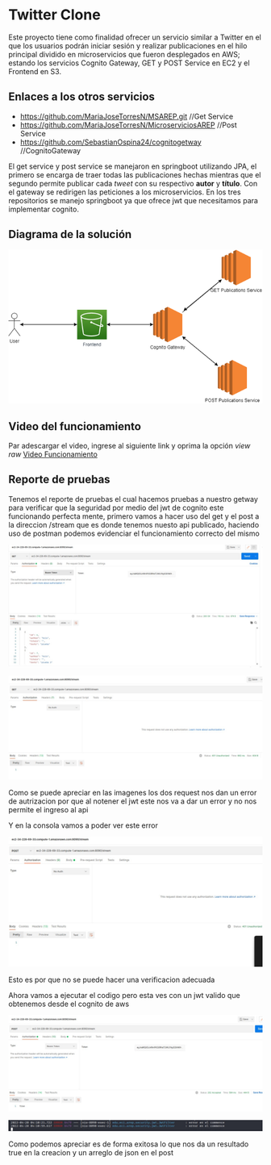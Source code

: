 # Twitter Clone 

Este proyecto tiene como finalidad ofrecer un servicio similar a Twitter en el que los usuarios podrán iniciar sesión y realizar publicaciones en el hilo principal dividido en microservicios que fueron desplegados en AWS; estando los servicios Cognito Gateway, GET y POST Service en EC2 y el Frontend en S3.

## Enlaces a los otros servicios

* https://github.com/MariaJoseTorresN/MSAREP.git //Get Service
* https://github.com/MariaJoseTorresN/MicroserviciosAREP //Post Service
* https://github.com/SebastianOspina24/cognitogetway //CognitoGateway

El get service y post service se manejaron en springboot utilizando JPA, el primero se encarga de traer todas las publicaciones hechas mientras que el segundo permite publicar cada *tweet* con su respectivo **autor** y **título**. Con el gateway se redirigen las peticiones a los microservicios. En los tres repositorios se manejo springboot ya que ofrece jwt que necesitamos para implementar cognito.

## Diagrama de la solución

<img src="img/s1.png">

## Video del funcionamiento

Par adescargar el video, ingrese al siguiente link y oprima la opción *view raw*  [Video Funcionamiento]("https://github.com/kristhian21/FeedMicroService/blob/main/img/VideoArep.mp4")


## Reporte de pruebas

Tenemos el reporte de pruebas el cual hacemos pruebas a nuestro getway para verificar que la seguridad por medio del jwt de cognito este funcionando perfecta mente, primero vamos a hacer uso del get y el post a la direccion /stream que es donde tenemos nuesto api publicado, haciendo uso de postman podemos evidenciar el funcionamiento correcto del mismo

![](img/img1.jpeg)

![](img/img2.jpeg)

Como se puede apreciar en las imagenes los dos request nos dan un error de autrizacion por que al notener el jwt este nos va a dar un error y no nos permite el ingreso al api

Y en la consola vamos a poder ver este error

![](img/img3.jpeg)

Esto es por que no se puede hacer una verificacion adecuada

Ahora vamos a ejecutar el codigo pero esta ves con un jwt valido que obtenemos desde el cognito de aws

![](img/img4.jpeg)

![](img/img5.jpeg)

Como podemos apreciar es de forma exitosa lo que nos da un resultado true en la creacion y un arreglo de json en el post